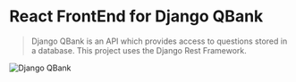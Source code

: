 # React FrontEnd for Django QBank
> Django QBank is an API which provides access to questions stored in a database. This project uses the Django Rest Framework.

![Django QBank](https://dl.airtable.com/.attachmentThumbnails/9b8d12e5910e185610d101c5b6ca9429/85edd670)

